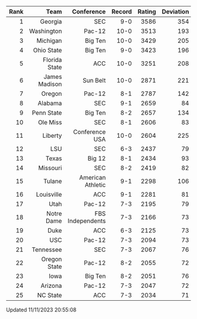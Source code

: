 | Rank  | Team                 | Conference           | Record   | Rating | Deviation |
| ---:  | ---:                 | ---:                 | ---:     | ---:   | ---:      |
| 1     | Georgia              | SEC                  | 9-0      | 3586   | 354       |
| 2     | Washington           | Pac-12               | 10-0     | 3513   | 193       |
| 3     | Michigan             | Big Ten              | 10-0     | 3429   | 205       |
| 4     | Ohio State           | Big Ten              | 9-0      | 3423   | 196       |
| 5     | Florida State        | ACC                  | 10-0     | 3251   | 208       |
| 6     | James Madison        | Sun Belt             | 10-0     | 2871   | 221       |
| 7     | Oregon               | Pac-12               | 8-1      | 2787   | 142       |
| 8     | Alabama              | SEC                  | 9-1      | 2659   | 84        |
| 9     | Penn State           | Big Ten              | 8-2      | 2657   | 134       |
| 10    | Ole Miss             | SEC                  | 8-1      | 2606   | 83        |
| 11    | Liberty              | Conference USA       | 10-0     | 2604   | 225       |
| 12    | LSU                  | SEC                  | 6-3      | 2437   | 79        |
| 13    | Texas                | Big 12               | 8-1      | 2434   | 93        |
| 14    | Missouri             | SEC                  | 8-2      | 2419   | 82        |
| 15    | Tulane               | American Athletic    | 9-1      | 2298   | 106       |
| 16    | Louisville           | ACC                  | 9-1      | 2281   | 81        |
| 17    | Utah                 | Pac-12               | 7-3      | 2195   | 79        |
| 18    | Notre Dame           | FBS Independents     | 7-3      | 2166   | 73        |
| 19    | Duke                 | ACC                  | 6-3      | 2125   | 73        |
| 20    | USC                  | Pac-12               | 7-3      | 2094   | 73        |
| 21    | Tennessee            | SEC                  | 7-3      | 2067   | 76        |
| 22    | Oregon State         | Pac-12               | 8-2      | 2055   | 72        |
| 23    | Iowa                 | Big Ten              | 8-2      | 2051   | 76        |
| 24    | Arizona              | Pac-12               | 7-3      | 2047   | 72        |
| 25    | NC State             | ACC                  | 7-3      | 2034   | 71        |

Updated 11/11/2023 20:55:08
